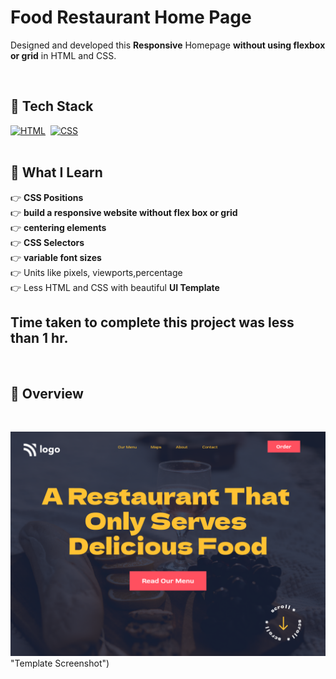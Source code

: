 # Food Restaurant Home Page

Designed and developed this **Responsive** Homepage **without using flexbox or grid** in HTML and CSS. 
<br>

<br>

## 📌 Tech Stack

[![HTML](https://img.shields.io/badge/html5%20-%23E34F26.svg?&style=for-the-badge&logo=html5&logoColor=white)](https://github.com/pk170970)&nbsp;
[![CSS](https://img.shields.io/badge/css3%20-%231572B6.svg?&style=for-the-badge&logo=css3&logoColor=white)](https://github.com/pk170970)&nbsp;
<br>
<br>



## 📌 What I Learn


  👉 **CSS Positions**  <br>
  👉 **build a responsive website without flex box or grid** <br>
  👉 **centering elements** <br>
  👉 **CSS Selectors**  <br> 
  👉 **variable font sizes** <br>
  👉 Units like pixels, viewports,percentage  <br>
  👉 Less HTML and CSS with beautiful **UI Template** <br>


## Time taken to complete this project was less than **1 hr**.
<br>

## 📌 Overview

<br>

![Screenshot](./preview2.png) "Template Screenshot")